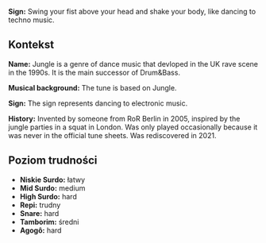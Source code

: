**Sign:** Swing your fist above your head and shake your body, like dancing to
techno music.

## Kontekst

**Name:** Jungle is a genre of dance music that devloped in the UK rave scene in
the 1990s. It is the main successor of Drum&Bass.

**Musical background:** The tune is based on Jungle.

**Sign:** The sign represents dancing to electronic music.

**History:** Invented by someone from RoR Berlin in 2005, inspired by the jungle
parties in a squat in London. Was only played occasionally because it was never
in the official tune sheets. Was rediscovered in 2021.

## Poziom trudności

* **Niskie Surdo:** łatwy
* **Mid Surdo:** medium
* **High Surdo:** hard
* **Repi:** trudny
* **Snare:** hard
* **Tamborim:** średni
* **Agogô:** hard
